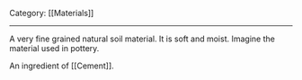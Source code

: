 Category: [[Materials]]
___
A very fine grained natural soil material. It is soft and moist. Imagine the material used in pottery. 

An ingredient of [[Cement]].

